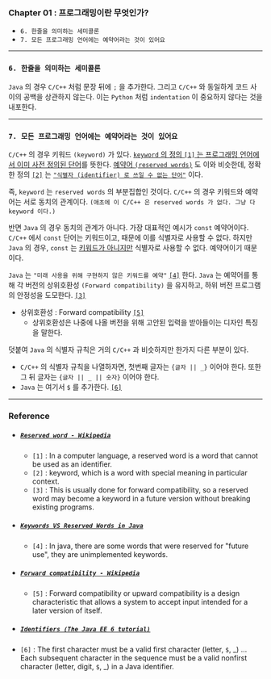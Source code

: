 
### Chapter 01 : 프로그래밍이란 무엇인가?
- `6. 한줄을 의미하는 세미콜론`
- `7. 모든 프로그래밍 언어에는 예약어라는 것이 있어요`

---

### `6. 한줄을 의미하는 세미콜론`

`Java` 의 경우 `C/C++` 처럼 문장 뒤에 `;` 을 추가한다.
그리고 `C/C++` 와 동일하게 코드 사이의 공백을 상관하지 않는다. 이는 `Python` 처럼 `indentation` 이 중요하지 않다는 것을 내포한다.

---

### `7. 모든 프로그래밍 언어에는 예약어라는 것이 있어요`

`C/C++` 의 경우 키워드 `(keyword)` 가 있다. <ins>`keyword` 의 정의 [`[1]`](#reserved-word---wikipedia) 는 프로그래밍 언어에서 이미 사전 정의된 단어</ins>를 뜻한다. <ins>예약어 `(reserved words)`</ins> 도 이와 비슷한데, 정확한 정의 [`[2]`](#reserved-word---wikipedia) 는 <ins>`"식별자 (identifier) 로 쓰일 수 없는 단어"`</ins> 이다.

즉, `keyword` 는 `reserved words` 의 부분집합인 것이다. `C/C++` 의 경우 키워드와 예약어는 서로 동치의 관계이다. `(애초에 이 C/C++ 은 reserved words 가 없다. 그냥 다 keyword 이다.)`

반면 `Java` 의 경우 동치의 관계가 아니다. 가장 대표적인 예시가 `const` 예약어이다.
`C/C++` 에서 `const` 단어는 키워드이고, 때문에 이를 식별자로 사용할 수 없다. 하지만 `Java` 의 경우, `const` 는 <ins>키워드가 아니지만</ins> 식별자로 사용할 수 없다. 예약어이기 때문이다.

`Java` 는 `"미래 사용을 위해 구현하지 않은 키워드를 예약"` [`[4]`](#keywords-vs-reserved-words-in-java) 한다. `Java` 는 예약어를 통해 각 버전의 상위호환성 `(Forward compatibility)` 을 유지하고, 하위 버전 프로그램의 안정성을 도모한다. [`[3]`](#reserved-word---wikipedia)

- 상위호환성 : Forward compatibility [`[5]`](#forward-compatibility---wikipedia)
    - 상위호환성은 나중에 나올 버전을 위해 고안된 입력을 받아들이는 디자인 특징을 말한다.

덧붙여 `Java` 의 식별자 규칙은 거의 `C/C++` 과 비슷하지만 한가지 다른 부분이 있다.
- `C/C++` 의 식별자 규칙을 나열하자면, 첫번째 글자는 `{글자 || _}` 이어야 한다. 또한 그 뒤 글자는 `{글자 || _ || 숫자}` 이어야 한다.
- `Java` 는 여기서 `$` 를 추가한다. [`[6]`](#identifiers-the-java-ee-6-tutorial)


---

### Reference

- ##### [`Reserved word - Wikipedia`](https://en.wikipedia.org/wiki/Reserved_word)
    - `[1]` : In a computer language, a reserved word is a word that cannot be used as an identifier.
    - `[2]` : keyword, which is a word with special meaning in particular context.
    - `[3]` : This is usually done for forward compatibility, so a reserved word may become a keyword in a future version without breaking existing programs.

- ##### [`Keywords VS Reserved Words in Java`](https://javachallengers.com/keywords-vs-reserved-words-in-java/)
    - `[4]` : In java, there are some words that were reserved for "future use", they are unimplemented keywords.

- ##### [`Forward compatibility - Wikipedia`](https://en.wikipedia.org/wiki/Forward_compatibility)
    - `[5]` : Forward compatibility or upward compatibility is a design characteristic that allows a system to accept input intended for a later version of itself.

- ##### [`Identifiers (The Java EE 6 tutorial)`](https://docs.oracle.com/cd/E19798-01/821-1841/bnbuk/index.html)
- `[6]` : The first character must be a valid first character (letter, `$`, _) ... Each subsequent character in the sequence must be a valid nonfirst character (letter, digit, `$`, _) in a Java identifier.
